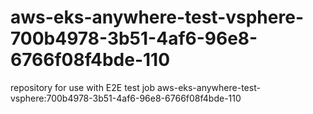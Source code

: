 # aws-eks-anywhere-test-vsphere-700b4978-3b51-4af6-96e8-6766f08f4bde-110
repository for use with E2E test job aws-eks-anywhere-test-vsphere:700b4978-3b51-4af6-96e8-6766f08f4bde-110
